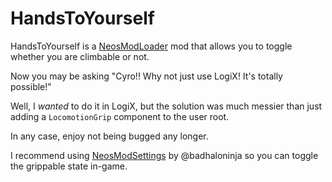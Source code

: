 # HandsToYourself

HandsToYourself is a [NeosModLoader](https://github.com/neos-modding-group/NeosModLoader) mod that allows you to toggle whether you are climbable or not.

Now you may be asking "Cyro!! Why not just use LogiX! It's totally possible!"

Well, I *wanted* to do it in LogiX, but the solution was much messier than just adding a `LocomotionGrip` component to the user root.

In any case, enjoy not being bugged any longer.

I recommend using [NeosModSettings](https://github.com/badhaloninja/NeosModSettings) by @badhaloninja so you can toggle the grippable state in-game.